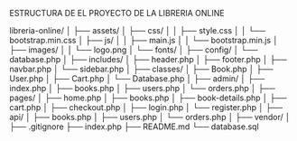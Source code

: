 

ESTRUCTURA DE EL PROYECTO DE LA LIBRERIA ONLINE


libreria-online/
│
├── assets/
│   ├── css/
│   │   ├── style.css
│   │   └── bootstrap.min.css
│   ├── js/
│   │   ├── main.js
│   │   └── bootstrap.min.js
│   ├── images/
│   │   └── logo.png
│   └── fonts/
│
├── config/
│   └── database.php
│
├── includes/
│   ├── header.php
│   ├── footer.php
│   ├── navbar.php
│   └── sidebar.php
│
├── classes/
│   ├── Book.php
│   ├── User.php
│   ├── Cart.php
│   └── Database.php
│
├── admin/
│   ├── index.php
│   ├── books.php
│   ├── users.php
│   └── orders.php
│
├── pages/
│   ├── home.php
│   ├── books.php
│   ├── book-details.php
│   ├── cart.php
│   ├── checkout.php
│   ├── login.php
│   └── register.php
│
├── api/
│   ├── books.php
│   ├── users.php
│   └── orders.php
│
├── vendor/
│
├── .gitignore
├── index.php
├── README.md
└── database.sql



